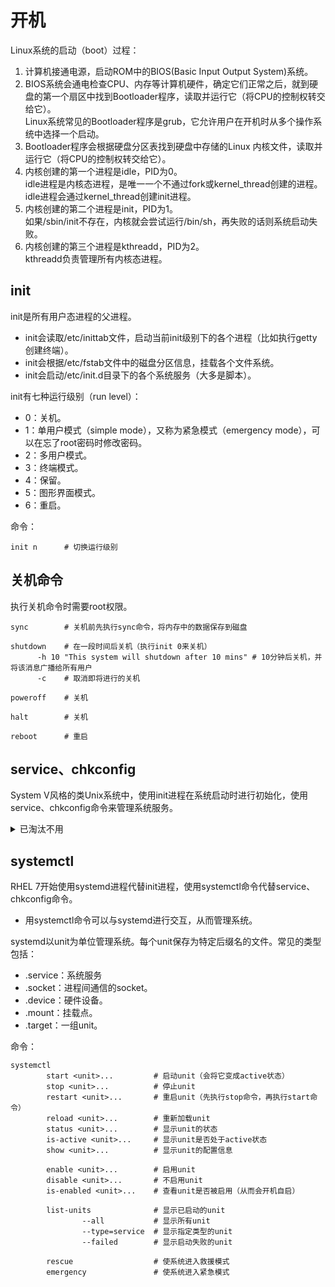 # 开机

Linux系统的启动（boot）过程：
1. 计算机接通电源，启动ROM中的BIOS(Basic Input Output System)系统。
2. BIOS系统会通电检查CPU、内存等计算机硬件，确定它们正常之后，就到硬盘的第一个扇区中找到Bootloader程序，读取并运行它（将CPU的控制权转交给它）。
   <br />Linux系统常见的Bootloader程序是grub，它允许用户在开机时从多个操作系统中选择一个启动。
3. Bootloader程序会根据硬盘分区表找到硬盘中存储的Linux 内核文件，读取并运行它（将CPU的控制权转交给它）。
4. 内核创建的第一个进程是idle，PID为0。
   <br />idle进程是内核态进程，是唯一一个不通过fork或kernel_thread创建的进程。
   <br />idle进程会通过kernel_thread创建init进程。
5. 内核创建的第二个进程是init，PID为1。
   <br />如果/sbin/init不存在，内核就会尝试运行/bin/sh，再失败的话则系统启动失败。
6. 内核创建的第三个进程是kthreadd，PID为2。
   <br />kthreadd负责管理所有内核态进程。

## init

init是所有用户态进程的父进程。
- init会读取/etc/inittab文件，启动当前init级别下的各个进程（比如执行getty创建终端）。
- init会根据/etc/fstab文件中的磁盘分区信息，挂载各个文件系统。
- init会启动/etc/init.d目录下的各个系统服务（大多是脚本）。

init有七种运行级别（run level）：
- 0：关机。
- 1：单用户模式（simple mode），又称为紧急模式（emergency mode），可以在忘了root密码时修改密码。
- 2：多用户模式。
- 3：终端模式。
- 4：保留。
- 5：图形界面模式。
- 6：重启。

命令：

    init n      # 切换运行级别

## 关机命令

执行关机命令时需要root权限。

    sync        # 关机前先执行sync命令，将内存中的数据保存到磁盘
    
    shutdown    # 在一段时间后关机（执行init 0来关机）
          -h 10 "This system will shutdown after 10 mins" # 10分钟后关机，并将该消息广播给所有用户
          -c    # 取消即将进行的关机

    poweroff    # 关机

    halt        # 关机

    reboot      # 重启

## service、chkconfig

System V风格的类Unix系统中，使用init进程在系统启动时进行初始化，使用service、chkconfig命令来管理系统服务。

<details>
<summary>已淘汰不用</summary>

命令：

    service
            <name>
                start     # 启动服务
                stop      # 停止服务
                restart   # 重启服务（先执行stop命令，再执行start命令）
                status    # 查看服务的状态
            --status-all  # 显示所有服务的状态
  
    chkconfig 
            <name>        # 查看某服务是否开机自启动
                on        # 设置某服务开机自启动
                off       # 不开机自启动
            --list        # 列出所有已启动的服务

</details>

## systemctl

RHEL 7开始使用systemd进程代替init进程，使用systemctl命令代替service、chkconfig命令。
- 用systemctl命令可以与systemd进行交互，从而管理系统。

systemd以unit为单位管理系统。每个unit保存为特定后缀名的文件。常见的类型包括：
- .service：系统服务
- .socket：进程间通信的socket。
- .device：硬件设备。
- .mount：挂载点。
- .target：一组unit。

命令：

    systemctl
            start <unit>...         # 启动unit（会将它变成active状态）
            stop <unit>...          # 停止unit
            restart <unit>...       # 重启unit（先执行stop命令，再执行start命令）
            reload <unit>...        # 重新加载unit
            status <unit>...        # 显示unit的状态
            is-active <unit>...     # 显示unit是否处于active状态
            show <unit>...          # 显示unit的配置信息
 
            enable <unit>...        # 启用unit
            disable <unit>...       # 不启用unit
            is-enabled <unit>...    # 查看unit是否被启用（从而会开机自启）
 
            list-units              # 显示已启动的unit
                    --all           # 显示所有unit
                    --type=service  # 显示指定类型的unit
                    --failed        # 显示启动失败的unit
 
            rescue                  # 使系统进入救援模式
            emergency               # 使系统进入紧急模式
